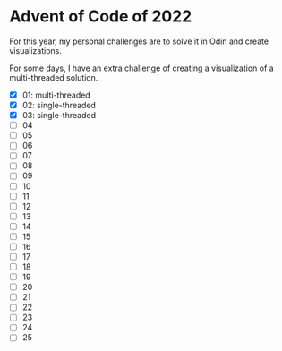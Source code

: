 # Advent of Code of 2022
For this year, my personal challenges are to solve it in Odin and create visualizations.

For some days, I have an extra challenge of creating a visualization of a multi-threaded solution.

- [x] 01: multi-threaded
- [x] 02: single-threaded
- [x] 03: single-threaded
- [ ] 04
- [ ] 05
- [ ] 06
- [ ] 07
- [ ] 08
- [ ] 09
- [ ] 10
- [ ] 11
- [ ] 12
- [ ] 13
- [ ] 14
- [ ] 15
- [ ] 16
- [ ] 17
- [ ] 18
- [ ] 19
- [ ] 20
- [ ] 21
- [ ] 22
- [ ] 23
- [ ] 24
- [ ] 25